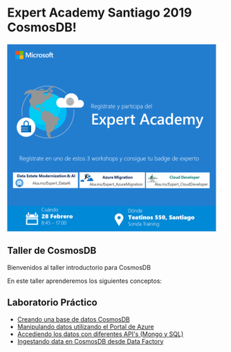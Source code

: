 # Expert Academy Santiago 2019 CosmosDB!

 <img width='' src='images/banner.png'/> 

## Taller de CosmosDB

Bienvenidos al taller introductorio para CosmosDB

En este taller aprenderemos los siguientes conceptos:
     
## Laboratorio Práctico
*   [Creando una base de datos CosmosDB](https://feranto.github.io/azureDemos/Database/CosmosDB/ExpertAcademyLabJan19/labs/lab_01)
*   [Manipulando datos utilizando el Portal de Azure](https://feranto.github.io/azureDemos/Database/CosmosDB/ExpertAcademyLabJan19/labs/lab_02)
*   [Accediendo los datos con diferentes API's (Mongo y SQL)](https://feranto.github.io/azureDemos/Database/CosmosDB/ExpertAcademyLabJan19/labs/lab_03)
*   [Ingestando data en CosmosDB desde Data Factory](https://feranto.github.io/azureDemos/Database/CosmosDB/ExpertAcademyLabJan19/labs/lab_03)